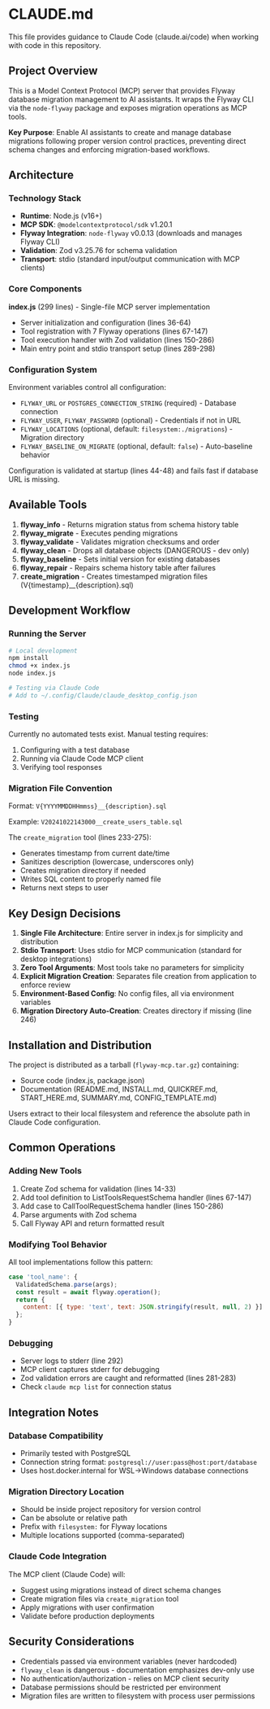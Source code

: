 # CLAUDE.md

This file provides guidance to Claude Code (claude.ai/code) when working with code in this repository.

## Project Overview

This is a Model Context Protocol (MCP) server that provides Flyway database migration management to AI assistants. It wraps the Flyway CLI via the `node-flyway` package and exposes migration operations as MCP tools.

**Key Purpose**: Enable AI assistants to create and manage database migrations following proper version control practices, preventing direct schema changes and enforcing migration-based workflows.

## Architecture

### Technology Stack
- **Runtime**: Node.js (v16+)
- **MCP SDK**: `@modelcontextprotocol/sdk` v1.20.1
- **Flyway Integration**: `node-flyway` v0.0.13 (downloads and manages Flyway CLI)
- **Validation**: Zod v3.25.76 for schema validation
- **Transport**: stdio (standard input/output communication with MCP clients)

### Core Components

**index.js** (299 lines) - Single-file MCP server implementation
- Server initialization and configuration (lines 36-64)
- Tool registration with 7 Flyway operations (lines 67-147)
- Tool execution handler with Zod validation (lines 150-286)
- Main entry point and stdio transport setup (lines 289-298)

### Configuration System

Environment variables control all configuration:
- `FLYWAY_URL` or `POSTGRES_CONNECTION_STRING` (required) - Database connection
- `FLYWAY_USER`, `FLYWAY_PASSWORD` (optional) - Credentials if not in URL
- `FLYWAY_LOCATIONS` (optional, default: `filesystem:./migrations`) - Migration directory
- `FLYWAY_BASELINE_ON_MIGRATE` (optional, default: `false`) - Auto-baseline behavior

Configuration is validated at startup (lines 44-48) and fails fast if database URL is missing.

## Available Tools

1. **flyway_info** - Returns migration status from schema history table
2. **flyway_migrate** - Executes pending migrations
3. **flyway_validate** - Validates migration checksums and order
4. **flyway_clean** - Drops all database objects (DANGEROUS - dev only)
5. **flyway_baseline** - Sets initial version for existing databases
6. **flyway_repair** - Repairs schema history table after failures
7. **create_migration** - Creates timestamped migration files (V{timestamp}__{description}.sql)

## Development Workflow

### Running the Server

```bash
# Local development
npm install
chmod +x index.js
node index.js

# Testing via Claude Code
# Add to ~/.config/Claude/claude_desktop_config.json
```

### Testing
Currently no automated tests exist. Manual testing requires:
1. Configuring with a test database
2. Running via Claude Code MCP client
3. Verifying tool responses

### Migration File Convention

Format: `V{YYYYMMDDHHmmss}__{description}.sql`

Example: `V20241022143000__create_users_table.sql`

The `create_migration` tool (lines 233-275):
- Generates timestamp from current date/time
- Sanitizes description (lowercase, underscores only)
- Creates migration directory if needed
- Writes SQL content to properly named file
- Returns next steps to user

## Key Design Decisions

1. **Single File Architecture**: Entire server in index.js for simplicity and distribution
2. **Stdio Transport**: Uses stdio for MCP communication (standard for desktop integrations)
3. **Zero Tool Arguments**: Most tools take no parameters for simplicity
4. **Explicit Migration Creation**: Separates file creation from application to enforce review
5. **Environment-Based Config**: No config files, all via environment variables
6. **Migration Directory Auto-Creation**: Creates directory if missing (line 246)

## Installation and Distribution

The project is distributed as a tarball (`flyway-mcp.tar.gz`) containing:
- Source code (index.js, package.json)
- Documentation (README.md, INSTALL.md, QUICKREF.md, START_HERE.md, SUMMARY.md, CONFIG_TEMPLATE.md)

Users extract to their local filesystem and reference the absolute path in Claude Code configuration.

## Common Operations

### Adding New Tools

1. Create Zod schema for validation (lines 14-33)
2. Add tool definition to ListToolsRequestSchema handler (lines 67-147)
3. Add case to CallToolRequestSchema handler (lines 150-286)
4. Parse arguments with Zod schema
5. Call Flyway API and return formatted result

### Modifying Tool Behavior

All tool implementations follow this pattern:
```javascript
case 'tool_name': {
  ValidatedSchema.parse(args);
  const result = await flyway.operation();
  return {
    content: [{ type: 'text', text: JSON.stringify(result, null, 2) }]
  };
}
```

### Debugging

- Server logs to stderr (line 292)
- MCP client captures stderr for debugging
- Zod validation errors are caught and reformatted (lines 281-283)
- Check `claude mcp list` for connection status

## Integration Notes

### Database Compatibility
- Primarily tested with PostgreSQL
- Connection string format: `postgresql://user:pass@host:port/database`
- Uses host.docker.internal for WSL->Windows database connections

### Migration Directory Location
- Should be inside project repository for version control
- Can be absolute or relative path
- Prefix with `filesystem:` for Flyway locations
- Multiple locations supported (comma-separated)

### Claude Code Integration
The MCP client (Claude Code) will:
- Suggest using migrations instead of direct schema changes
- Create migration files via `create_migration` tool
- Apply migrations with user confirmation
- Validate before production deployments

## Security Considerations

- Credentials passed via environment variables (never hardcoded)
- `flyway_clean` is dangerous - documentation emphasizes dev-only use
- No authentication/authorization - relies on MCP client security
- Database permissions should be restricted per environment
- Migration files are written to filesystem with process user permissions
